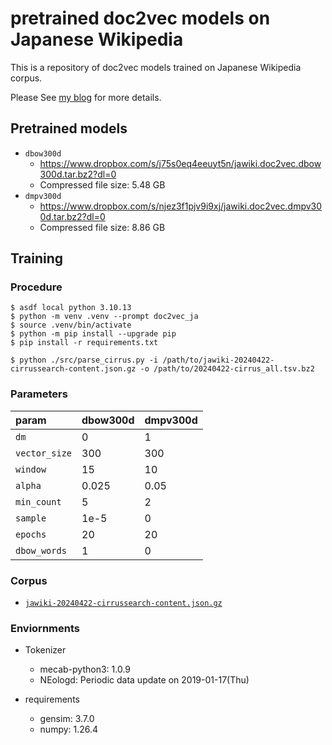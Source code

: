# pretrained doc2vec models on Japanese Wikipedia

This is a repository of doc2vec models trained on Japanese Wikipedia corpus.

Please See [my blog](https://yag-ays.github.io/project/pretrained_doc2vec_wikipedia/) for more details.

## Pretrained models

- `dbow300d`
  - https://www.dropbox.com/s/j75s0eq4eeuyt5n/jawiki.doc2vec.dbow300d.tar.bz2?dl=0
  - Compressed file size: 5.48 GB
- `dmpv300d`
  - https://www.dropbox.com/s/njez3f1pjv9i9xj/jawiki.doc2vec.dmpv300d.tar.bz2?dl=0
  - Compressed file size: 8.86 GB


## Training

### Procedure

```shell
$ asdf local python 3.10.13
$ python -m venv .venv --prompt doc2vec_ja
$ source .venv/bin/activate
$ python -m pip install --upgrade pip
$ pip install -r requirements.txt
```


```shell
$ python ./src/parse_cirrus.py -i /path/to/jawiki-20240422-cirrussearch-content.json.gz -o /path/to/20240422-cirrus_all.tsv.bz2
```



### Parameters

| param         | dbow300d | dmpv300d |
| :------------ | :------- | :------- |
| `dm`          | 0        | 1        |
| `vector_size` | 300      | 300      |
| `window`      | 15       | 10       |
| `alpha`       | 0.025    | 0.05     |
| `min_count`   | 5        | 2        |
| `sample`      | 1e-5     | 0        |
| `epochs`      | 20       | 20       |
| `dbow_words`  | 1        | 0        |

### Corpus

- [`jawiki-20240422-cirrussearch-content.json.gz`](https://dumps.wikimedia.org/other/cirrussearch/20240422/)

### Enviornments

- Tokenizer
  - mecab-python3: 1.0.9
  - NEologd: Periodic data update on 2019-01-17(Thu)

- requirements
  - gensim: 3.7.0
  - numpy: 1.26.4
